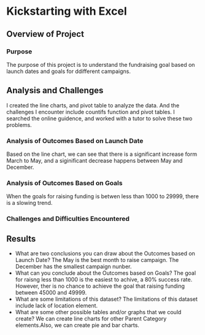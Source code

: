 # Kickstarting with Excel

## Overview of Project

### Purpose
The purpose of this project is to understand the fundraising goal based on launch dates and goals for ddifferent campaigns. 
## Analysis and Challenges
I created the line charts, and pivot table to analyze the data. And the challenges I encounter include countifs function and pivot tables. I searched the online guidence, and worked with a tutor to solve these two problems. 
### Analysis of Outcomes Based on Launch Date
Based on the line chart, we can see that there is a significant increase form March to May, and a siginificant decrease happens between May and December.  
### Analysis of Outcomes Based on Goals
When the goals for raising funding is betwen less than 1000 to 29999, there is a slowing trend. 
### Challenges and Difficulties Encountered

## Results

- What are two conclusions you can draw about the Outcomes based on Launch Date?
The May is the best month to raise campaign. The December has the smallest campaign nunber. 
- What can you conclude about the Outcomes based on Goals?
The goal for raisng less than 1000 is the easiest to achive, a 80% success rate. However, ther is no chance to achieve the goal that raising funding between 45000 and 49999. 
- What are some limitations of this dataset?
The limitations of this dataset include lack of location element. 
- What are some other possible tables and/or graphs that we could create?
We can create line charts for other Parent Category elements.Also, we can create pie and bar charts. 